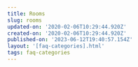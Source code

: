 ```yaml
---
title: Rooms
slug: rooms
updated-on: '2020-02-06T10:29:44.920Z'
created-on: '2020-02-06T10:29:44.920Z'
published-on: '2023-06-12T19:40:57.154Z'
layout: '[faq-categories].html'
tags: faq-categories
---
```



